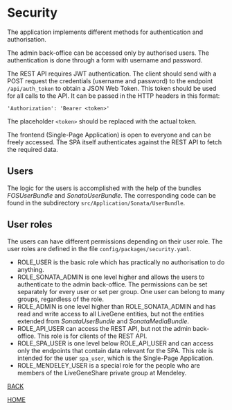 Security
========

The application implements different methods for authentication and authorisation.

The admin back-office can be accessed only by authorised users. The authentication
is done through a form with username and password.

The REST API requires JWT authentication. The client should send with a POST request
the credentials (username and password) to the endpoint `/api/auth_token` to obtain
a JSON Web Token. This token should be used for all calls to the API. It can be passed
in the HTTP headers in this format:

    'Authorization': 'Bearer <token>'

The placeholder `<token>` should be replaced with the actual token.

The frontend (Single-Page Application) is open to everyone and can be freely accessed.
The SPA itself authenticates against the REST API to fetch the required data.

Users
-----

The logic for the users is accomplished with the help of the bundles *FOSUserBundle*
and *SonataUserBundle*. The corresponding code can be found in the subdirectory
`src/Application/Sonata/UserBundle`.

User roles
----------

The users can have different permissions depending on their user role. The user roles
are defined in the file `config/packages/security.yaml`.

- ROLE_USER is the basic role which has practically no authorisation to do anything.
- ROLE_SONATA_ADMIN is one level higher and allows the users to authenticate to the
admin back-office. The permissions can be set separately for every user or set per
group. One user can belong to many groups, regardless of the role.
- ROLE_ADMIN is one level higher than ROLE_SONATA_ADMIN and has read and write access
to all LiveGene entities, but not the entities extended from *SonataUserBundle* and
*SonataMediaBundle*.
- ROLE_API_USER can access the REST API, but not the admin back-office. This role is
for clients of the REST API.
- ROLE_SPA_USER is one level below ROLE_API_USER and can access only the endpoints
that contain data relevant for the SPA. This role is intended for the user `spa_user`,
which is the Single-Page Application.
- ROLE_MENDELEY_USER is a special role for the people who are members of the
LiveGeneShare private group at Mendeley.

[BACK](index.md)

[HOME](../README.md)
